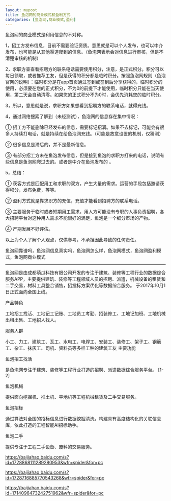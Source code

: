 ```yaml
---
layout: mypost
title: 鱼泡网的商业模式和盈利方式
categories: [鱼泡网,商业模式,盈利]
---
```


鱼泡网的商业模式是利用信息的不对称。

1，招工方发布信息，目前不需要验证资质。意思就是可以个人发布，也可以中介发布，也可能是从其他渠道爬到的信息。（鱼泡网表示会对信息进行审核，但是不清楚审核的机制）

2，求职方查查看招聘方的联系电话需要使用积分，注意，是正式积分。积分可以每日领取，或者推荐工友，但是获得的积分都是临时积分。按照鱼泡网规则（鱼泡官网的说明）：临时积分是在app首页通过签到或签到后分享获得的，临时积分的使用，必须要在您的正式积分，不为0的前提下才能使用，临时积分只能在当天使用，第二天会自动清零。如果您的正式积分不为0时，会优先消耗您的临时积分。

3，所以，意思就是说，求职方如果想看到招聘方的联系电话，就得充钱。

4，通过网络搜索了解到（未经测试），鱼泡网的信息存在集中情况：

① 招工方不能删除已经发布的信息，需要标记招满。如果不去标记，可能会有很多人持续打电话，就是持续在给鱼泡网充钱。（可能是故意设置的机制，仅猜测）

② 很多信息是滞后的，并不是最新信息。

③ 有部分招工方未在鱼泡发布信息，但是接到鱼泡的求职方打来的电话，说明有些信息是鱼泡网爬过去的。或者是中介在鱼泡发布的 。

5，总结：

① 获客方式是匹配用工和求职的双方，产生大量的需求。运营的手段包括邀请获得积分，发布免费，等等。

② 盈利方式就是靠求职方的充值，充值才能看到招聘方的联系电话。

③ 主要服务于临时或者短期用工需求，用人方可能没有专职的人事负责招聘，各大招聘平台对这种用人需求不能很好的满足，鱼泡是一个细分市场的产物。

④ 产期发展不好评估。

以上为个人了解个人观点，仅供参考，不承担因此导致的任何责任。



鱼泡网靠谱吗，鱼泡网信息真实吗，鱼泡网怎么样，鱼泡网模式，鱼泡网盈利模式，鱼泡网商业模式

---
鱼泡网是由成都萌瓜科技有限公司开发的专注于建筑、装修等工程行业的数据综合服务APP，主要提供建筑、装修等工程领域人员的招聘、派遣，机械设备的租赁和二手交易，材料工具整合销售，招投标方案优化等数据综合服务。
于2017年10月1日正式面向全国上线。

产品特色

工地招工找活、工地记工记账、工地员工考勤、招装修工、工地记加班、工地机械出租出售、工地招人找人。

服务人群

小工、力工、建筑工、瓦工、水电工、电焊工、安装工、装修工、架子工、钢筋工、杂工、抹灰工、司机、资料员等多样工种的建筑工友
主要功能

鱼泡招工找活

是鱼泡网专注于建筑、装修等工程行业打造的招聘、派遣数据综合服务平台。 [1-2] 

鱼泡机械

提供面向挖掘机、推土机、平地机等工程机械租赁及二手交易服务。

鱼泡招标

通过算法对全国的招标信息进行数据挖掘清洗，构建具有高度结构化的关联信息库，依此打造的工程智能AI招标助手。

鱼泡二手

提供专注于工程二手设备、废料的交易服务。

https://baijiahao.baidu.com/s?id=1728868111289280953&wfr=spider&for=pc

https://baijiahao.baidu.com/s?id=1728716885770543268&wfr=spider&for=pc

https://baijiahao.baidu.com/s?id=1714096473242751962&wfr=spider&for=pc
